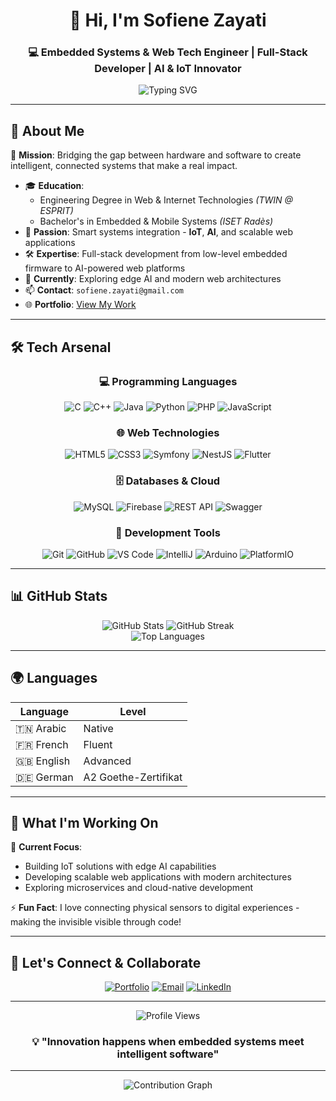 <div align="center">
  <h1>👋 Hi, I'm Sofiene Zayati</h1>
  <h3>💻 Embedded Systems & Web Tech Engineer | Full-Stack Developer | AI & IoT Innovator</h3>
  
  <img src="https://readme-typing-svg.herokuapp.com?font=Fira+Code&weight=500&size=22&pause=1000&color=36BCF7&center=true&vCenter=true&width=600&lines=Welcome+to+my+GitHub!;Building+the+future+with+IoT+%2B+AI+%2B+Web;From+embedded+firmware+to+AI+platforms;Let's+innovate+together+🚀" alt="Typing SVG" />
</div>

---

## 🚀 About Me

🎯 **Mission**: Bridging the gap between hardware and software to create intelligent, connected systems that make a real impact.

- 🎓 **Education**: 
  - Engineering Degree in Web & Internet Technologies *(TWIN @ ESPRIT)*
  - Bachelor's in Embedded & Mobile Systems *(ISET Radès)*
- 🧠 **Passion**: Smart systems integration - **IoT**, **AI**, and scalable web applications
- 🛠️ **Expertise**: Full-stack development from low-level embedded firmware to AI-powered web platforms
- 🌱 **Currently**: Exploring edge AI and modern web architectures
- 📫 **Contact**: `sofiene.zayati@gmail.com`
- 🌐 **Portfolio**: [View My Work](https://portfolio-website-ecru-alpha-31.vercel.app)

---

## 🛠️ Tech Arsenal

<div align="center">
  
### 💻 Programming Languages
![C](https://img.shields.io/badge/C-00599C?style=for-the-badge&logo=c&logoColor=white)
![C++](https://img.shields.io/badge/C++-00599C?style=for-the-badge&logo=cplusplus&logoColor=white)
![Java](https://img.shields.io/badge/Java-ED8B00?style=for-the-badge&logo=java&logoColor=white)
![Python](https://img.shields.io/badge/Python-3776AB?style=for-the-badge&logo=python&logoColor=white)
![PHP](https://img.shields.io/badge/PHP-777BB4?style=for-the-badge&logo=php&logoColor=white)
![JavaScript](https://img.shields.io/badge/JavaScript-F7DF1E?style=for-the-badge&logo=javascript&logoColor=black)

### 🌐 Web Technologies
![HTML5](https://img.shields.io/badge/HTML5-E34F26?style=for-the-badge&logo=html5&logoColor=white)
![CSS3](https://img.shields.io/badge/CSS3-1572B6?style=for-the-badge&logo=css3&logoColor=white)
![Symfony](https://img.shields.io/badge/Symfony-000000?style=for-the-badge&logo=symfony&logoColor=white)
![NestJS](https://img.shields.io/badge/NestJS-E0234E?style=for-the-badge&logo=nestjs&logoColor=white)
![Flutter](https://img.shields.io/badge/Flutter-02569B?style=for-the-badge&logo=flutter&logoColor=white)

### 🗄️ Databases & Cloud
![MySQL](https://img.shields.io/badge/MySQL-00000F?style=for-the-badge&logo=mysql&logoColor=white)
![Firebase](https://img.shields.io/badge/Firebase-FFCA28?style=for-the-badge&logo=firebase&logoColor=black)
![REST API](https://img.shields.io/badge/REST_API-02569B?style=for-the-badge&logo=rest&logoColor=white)
![Swagger](https://img.shields.io/badge/Swagger-85EA2D?style=for-the-badge&logo=swagger&logoColor=black)

### 🔧 Development Tools
![Git](https://img.shields.io/badge/Git-F05032?style=for-the-badge&logo=git&logoColor=white)
![GitHub](https://img.shields.io/badge/GitHub-100000?style=for-the-badge&logo=github&logoColor=white)
![VS Code](https://img.shields.io/badge/VS_Code-007ACC?style=for-the-badge&logo=visualstudiocode&logoColor=white)
![IntelliJ](https://img.shields.io/badge/IntelliJ-000000?style=for-the-badge&logo=intellijidea&logoColor=white)
![Arduino](https://img.shields.io/badge/Arduino-00979D?style=for-the-badge&logo=arduino&logoColor=white)
![PlatformIO](https://img.shields.io/badge/PlatformIO-FF7F00?style=for-the-badge&logo=platformio&logoColor=white)

</div>

---

## 📊 GitHub Stats

<div align="center">
  <img src="https://github-readme-stats.vercel.app/api?username=sofienezayati&show_icons=true&theme=radical&count_private=true" alt="GitHub Stats" />
  <img src="https://github-readme-streak-stats.herokuapp.com/?user=sofienezayati&theme=radical" alt="GitHub Streak" />
</div>

<div align="center">
  <img src="https://github-readme-stats.vercel.app/api/top-langs/?username=sofienezayati&layout=compact&theme=radical" alt="Top Languages" />
</div>

---

## 🌍 Languages

| Language | Level |
|----------|-------|
| 🇹🇳 Arabic | Native |
| 🇫🇷 French | Fluent |
| 🇬🇧 English | Advanced |
| 🇩🇪 German | A2 Goethe-Zertifikat |

---

## 🎯 What I'm Working On

🔭 **Current Focus**: 
- Building IoT solutions with edge AI capabilities
- Developing scalable web applications with modern architectures
- Exploring microservices and cloud-native development

⚡ **Fun Fact**: I love connecting physical sensors to digital experiences - making the invisible visible through code!

---

## 🤝 Let's Connect & Collaborate

<div align="center">
  
[![Portfolio](https://img.shields.io/badge/Portfolio-FF5722?style=for-the-badge&logo=vercel&logoColor=white)](https://portfolio-website-ecru-alpha-31.vercel.app)
[![Email](https://img.shields.io/badge/Email-D14836?style=for-the-badge&logo=gmail&logoColor=white)](mailto:sofiene.zayati@gmail.com)
[![LinkedIn](https://img.shields.io/badge/LinkedIn-0077B5?style=for-the-badge&logo=linkedin&logoColor=white)](https://linkedin.com/in/sofienezayati)

</div>

---

<div align="center">
  <img src="https://komarev.com/ghpvc/?username=sofienezayati&label=Profile+Views&color=36BCF7&style=for-the-badge" alt="Profile Views" />
  
  <h3>💡 "Innovation happens when embedded systems meet intelligent software"</h3>
</div>

---

<div align="center">
  <img src="https://github-readme-activity-graph.vercel.app/graph?username=sofienezayati&theme=react-dark&bg_color=0D1117&hide_border=true" alt="Contribution Graph" />
</div>
